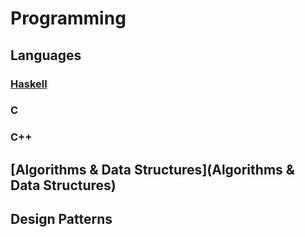 # Programming
## Languages
### [Haskell](Haskell)
### C
### C++
## [Algorithms & Data Structures](Algorithms & Data Structures)
## Design Patterns
    
    
